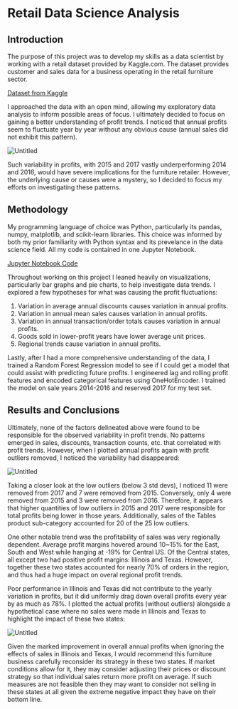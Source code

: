 # Retail Data Science Analysis

## Introduction

The purpose of this project was to develop my skills as a data scientist by working with a retail dataset provided by Kaggle.com. The dataset provides customer and sales data for a business operating in the retail furniture sector. 

[Dataset from Kaggle](https://www.kaggle.com/datasets/tanayatipre/store-sales-forecasting-dataset)

I approached the data with an open mind, allowing my exploratory data analysis to inform possible areas of focus. I ultimately decided to focus on gaining a better understanding of profit trends. 
I noticed that annual profits seem to fluctuate year by year without any obvious cause (annual sales did not exhibit this pattern).


![Untitled](https://github.com/user-attachments/assets/138c1669-285e-4f92-9a8d-0eee103856be)

Such variability in profits, with 2015 and 2017 vastly underperforming 2014 and 2016, would have severe implications for the furniture retailer. However, the underlying cause or causes were a mystery, so I decided to focus my efforts on investigating these patterns.

## Methodology

My programming language of choice was Python, particularly its pandas, numpy, matplotlib, and scikit-learn libraries. This choice was informed by both my prior familiarity with Python syntax and its prevelance in the data science field.
All my code is contained in one Jupyter Notebook.

[Jupyter Notebook Code](https://github.com/Matlabrodoodle/Retail-Data-Science-Project/blob/main/Retail%20Data%20Science%20Project.ipynb)

Throughout working on this project I leaned heavily on visualizations, particularly bar graphs and pie charts, to help investigate data trends. I explored a few hypotheses for what was causing the profit fluctuations:

1.  Variation in average annual discounts causes variation in annual profits.
2.  Variation in annual mean sales causes variation in annual profits.
3.  Variation in annual transaction/order totals causes variation in annual profits.
4.  Goods sold in lower-profit years have lower average unit prices.
5.  Regional trends cause variation in annual profits.

Lastly, after I had a more comprehensive understanding of the data, I trained a Random Forest Regression model to see if I could get a model that could assist with predicting future profits. I engineered lag and rolling profit features and encoded categorical features using OneHotEncoder. I trained the model on sale years 2014-2016 and reserved 2017 for my test set.

## Results and Conclusions

Ultimately, none of the factors delineated above were found to be responsible for the observed variability in profit trends. No patterns emerged in sales, discounts, transaction counts, etc. that correlated with profit trends. However, when I plotted annual profits again with profit outliers removed, I noticed the variability had disappeared:


![Untitled](https://github.com/user-attachments/assets/8be7ab3a-1377-4fbb-8396-250cf99be69f)

Taking a closer look at the low outliers (below 3 std devs), I noticed 11 were removed from 2017 and 7 were removed from 2015. Conversely, only 4 were removed from 2015 and 3 were removed from 2016. Therefore, it appears that higher quantities of low outliers in 2015 and 2017 were responsible for total profits being lower in those years. Additionally, sales of the Tables product sub-category accounted for 20 of the 25 low outliers.

One other notable trend was the profitability of sales was very regionally dependent. Average profit margins hovered around 10~15% for the East, South and West while hanging at -19% for Central US. Of the Central states, all except two had positive profit margins: Illinois and Texas. However, together these two states accounted for nearly 70% of orders in the region, and thus had a huge impact on overal regional profit trends. 

Poor performance in Illinois and Texas did not contribute to the yearly variation in profits, but it did uniformly drag down overall profits every year by as much as 78%. I plotted the actual profits (without outliers) alongside a hypothetical case where no sales were made in Illinois and Texas to highlight the impact of these two states:


![Untitled](https://github.com/user-attachments/assets/b8e307d1-9db2-4ffd-affb-d2cb4cadea7e)

Given the marked improvement in overall annual profits when ignoring the effects of sales in Illinois and Texas, I would recommend this furniture business carefully reconsider its strategy in these two states. If market conditions allow for it, they may consider adjusting their prices or discount strategy so that individual sales return more profit on average. If such measures are not feasible then they may want to consider not selling in these states at all given the extreme negative impact they have on their bottom line.


